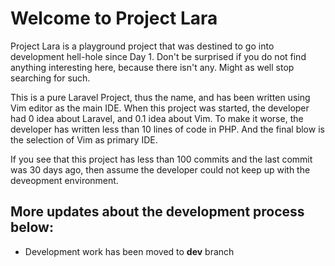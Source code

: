 # Welcome to Project Lara


Project Lara is a playground project that was destined to go into development hell-hole since Day 1.
Don't be surprised if you do not find anything interesting here, because there isn't any. Might as well stop searching for such.
 
This is a pure Laravel Project, thus the name, and has been written using Vim editor as the main IDE. When this project was started, the developer had 0 idea about Laravel, and 0.1 idea about Vim. To make it worse, the developer has written less than 10 lines of code in PHP. And the final blow is the selection of Vim as primary IDE.

If you see that this project has less than 100 commits and the last commit was 30 days ago, then assume the developer could not keep up with the deveopment environment.

## More updates about the development process below:

- Development work has been moved to **dev** branch

